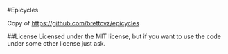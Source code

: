 #Epicycles

Copy of https://github.com/brettcvz/epicycles

##License
Licensed under the MIT license, but if you want to use the code under some other license just ask.

